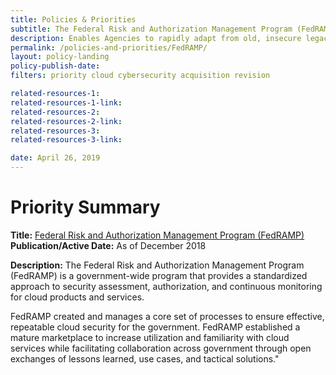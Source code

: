 ```yaml
---
title: Policies & Priorities
subtitle: The Federal Risk and Authorization Management Program (FedRAMP)
description: Enables Agencies to rapidly adapt from old, insecure legacy IT to mission-enabling, secure, and cost effective cloud-based IT.
permalink: /policies-and-priorities/FedRAMP/
layout: policy-landing
policy-publish-date:
filters: priority cloud cybersecurity acquisition revision

related-resources-1:
related-resources-1-link:
related-resources-2:
related-resources-2-link:
related-resources-3:
related-resources-3-link:

date: April 26, 2019
---
```

# Priority Summary #

**Title:** [Federal Risk and Authorization Management Program (FedRAMP) ](https://www.fedramp.gov/)<br>
**Publication/Active Date:** As of December 2018

**Description:** The Federal Risk and Authorization Management Program (FedRAMP) is a government-wide program that provides a standardized approach to security assessment, authorization, and continuous monitoring for cloud products and services.

FedRAMP created and manages a core set of processes to ensure effective, repeatable cloud security for the government. FedRAMP established a mature marketplace to increase utilization and familiarity with cloud services while facilitating collaboration across government through open exchanges of lessons learned, use cases, and tactical solutions."
